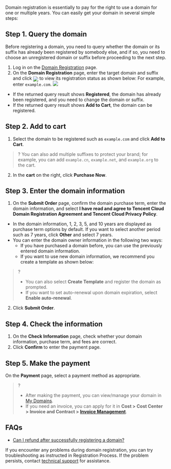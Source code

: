 ﻿Domain registration is essentially to pay for the right to use a domain for one or multiple years. You can easily get your domain in several simple steps:

## Step 1. Query the domain
Before registering a domain, you need to query whether the domain or its suffix has already been registered by somebody else, and if so, you need to choose an unregistered domain or suffix before proceeding to the next step.

1. Log in on the [Domain Registration](https://buy.intl.cloud.tencent.com/domain/buy) page.
2. On the **Domain Registration** page, enter the target domain and suffix and click <span ><img src="https://main.qcloudimg.com/raw/0cc93679f33e50d7c6b3fea4d9110cc1.png" style="margin-bottom:-5px;"/></span> to view its registration status as shown below:
For example, enter `example.com`.
![](https://qcloudimg.tencent-cloud.cn/raw/4e6335791264b199fe0cba1ed0e30478.png)
 - If the returned query result shows **Registered**, the domain has already been registered, and you need to change the domain or suffix.
 - If the returned query result shows **Add to Cart**, the domain can be registered.

## Step 2. Add to cart

1. Select the domain to be registered such as `example.com` and click **Add to Cart**.
>? You can also add multiple suffixes to protect your brand; for example, you can add `example.cn`, `example.net`, and `example.org` to the cart.
2. In the **cart** on the right, click **Purchase Now**.

## Step 3. Enter the domain information

1. On the **Submit Order** page, confirm the domain purchase term, enter the domain information, and select **I have read and agree to Tencent Cloud Domain Registration Agreement and Tencent Cloud Privacy Policy**.
 - In the domain information, 1, 2, 3, 5, and 10 years are displayed as purchase term options by default. If you want to select another period such as 7 years, click **Other** and select 7 years.
 - You can enter the domain owner information in the following two ways:
    - If you have purchased a domain before, you can use the previously entered domain information.
    - If you want to use new domain information, we recommend you create a template as shown below:
>?
>- You can also select **Create Template** and register the domain as prompted.
> - If you want to set auto-renewal upon domain expiration, select **Enable auto-renewal**.
2. Click **Submit Order**.

## Step 4. Check the information

1. On the **Check Information** page, check whether your domain information, purchase term, and fees are correct.
2. Click **Confirm** to enter the payment page.

## Step 5. Make the payment

On the **Payment** page, select a payment method as appropriate.
>? 
>- After making the payment, you can view/manage your domain in [My Domains](https://console.intl.cloud.tencent.com/domain/manage).
>- If you need an invoice, you can apply for it in **Cost > Cost Center > Invoice and Contract > [Invoice Management](https://console.intl.cloud.tencent.com/expense/invoicing)**.



## FAQs
- [Can I refund after successfully registering a domain?](https://intl.cloud.tencent.com/document/product/242/42860)


If you encounter any problems during domain registration, you can try troubleshooting as instructed in Registration Process. If the problem persists, contact [technical support](https://intl.cloud.tencent.com/zh/contact-us) for assistance.



